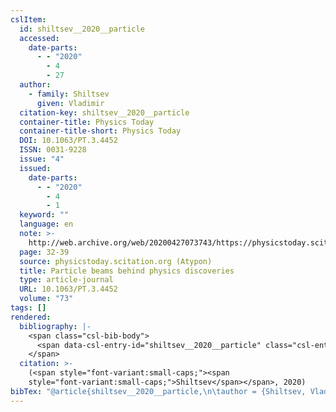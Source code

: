 ```yaml
---
cslItem:
  id: shiltsev__2020__particle
  accessed:
    date-parts:
      - - "2020"
        - 4
        - 27
  author:
    - family: Shiltsev
      given: Vladimir
  citation-key: shiltsev__2020__particle
  container-title: Physics Today
  container-title-short: Physics Today
  DOI: 10.1063/PT.3.4452
  ISSN: 0031-9228
  issue: "4"
  issued:
    date-parts:
      - - "2020"
        - 4
        - 1
  keyword: ""
  language: en
  note: >-
    http://web.archive.org/web/20200427073743/https://physicstoday.scitation.org/doi/10.1063/PT.3.4452
  page: 32-39
  source: physicstoday.scitation.org (Atypon)
  title: Particle beams behind physics discoveries
  type: article-journal
  URL: 10.1063/PT.3.4452
  volume: "73"
tags: []
rendered:
  bibliography: |-
    <span class="csl-bib-body">
      <span data-csl-entry-id="shiltsev__2020__particle" class="csl-entry"><span class='author-bib'>Shiltsev</span>. <span class='date-bib'>(2020)</span>. <span class='title'><b>Particle beams behind physics discoveries</b></span>. <i>Physics Today</i>, <i>73</i>(4), 32–39. <span class='URL'><a href='https://doi.org/10.1063/PT.3.4452'>LINK</a></span></span>
    </span>
  citation: >-
    (<span style="font-variant:small-caps;"><span
    style="font-variant:small-caps;">Shiltsev</span></span>, 2020)
bibTex: "@article{shiltsev__2020__particle,\n\tauthor = {Shiltsev, Vladimir},\n\tjournal = {Physics Today},\n\tnumber = {4},\n\tyear = {2020},\n\tmonth = {apr 1},\n\tnote = {http://web.archive.org/web/20200427073743/https://physicstoday.scitation.org/doi/10.1063/PT.3.4452},\n\tpages = {32--39},\n\ttitle = {Particle beams behind physics discoveries},\n\thowpublished = {10.1063/PT.3.4452},\n\tvolume = {73},\n}\n\n"
---
```

